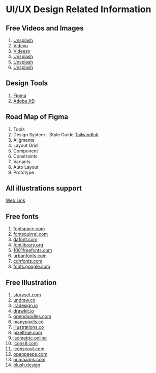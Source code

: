 # UI/UX Design Related Information

## Free Videos and Images
1. [Unsplash](https://unsplash.com/)
2. [Videvo](https://www.videvo.net/)
3. [Videezy](https://www.videezy.com/)
4. [Unsplash](https://unsplash.com/)
5. [Unsplash](https://unsplash.com/)
6. [Unsplash](https://unsplash.com/)

## Design Tools
1. [Figma](https://www.figma.com/)
2. [Adobe XD](https://www.adobe.com/products/xd.html)

## Road Map of Figma
1. Tools
2. Design System - Style Guide [TailwindInk](https://tailwind.ink/)
4. Aligments
5. Layout Grid
6. Component
7. Constraints
8. Variants
9. Auto Layout
10. Prototype

## All illustrations support
[Web Link](https://bluevertigo.com.ar/)

## Free fonts
1. [fontspace.com](http://fontspace.com)
2. [fontsquirrel.com](http://fontsquirrel.com)
3. [dafont.com](http://dafont.com)
4. [fontlibrary.org](http://fontlibrary.org)
5. [1001freefonts.com](http://1001freefonts.com)
6. [urbanfonts.com](http://urbanfonts.com)
7. [cdnfonts.com](http://cdnfonts.com)
8. [fonts.google.com](http://fonts.google.com)

## Free Illustration
1. [storyset.com](https://storyset.com)
2. [undraw.co](https://undraw.co/)
3. [iradesign.io](https://iradesign.io/)
4. [drawkit.io](https://drawkit.io/)
5. [opendoodles.com](https://www.opendoodles.com/)
6. [manypixels.co](https://www.manypixels.co/)
7. [illustrations.co](https://illustrations.co/)
8. [pixeltrue.com](https://www.pixeltrue.com/)
9. [isometric.online](https://isometric.online/)
10. [icons8.com](https://icons8.com/)
11. [iconscout.com](https://iconscout.com/)
12. [openpeeps.com](https://www.openpeeps.com/)
13. [humaaans.com](https://www.humaaans.com/)
14. [blush.design](https://blush.design/)
